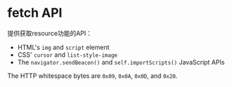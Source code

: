 # fetch API

提供获取resource功能的API：
* HTML's `img` and `script` element
* CSS' `cursor` and `list-style-image`
* The `navigator.sendBeacon()` and `self.importScripts()` JavaScript APIs



The HTTP whitespace bytes are `0x09`, `0x0A`, `0x0D`, and `0x20`.
